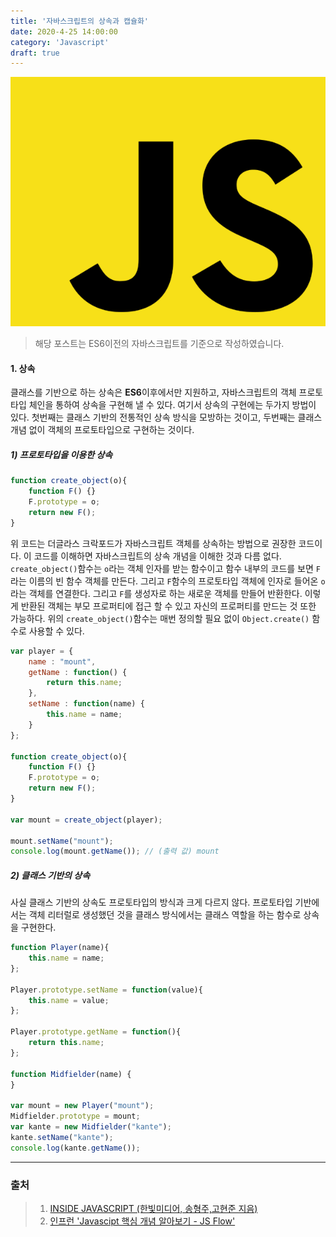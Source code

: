 ```yaml
---
title: '자바스크립트의 상속과 캡슐화'
date: 2020-4-25 14:00:00
category: 'Javascript'
draft: true
---
```


![자바스크립트](./images/image-20200409103446799.png)

> 해당 포스트는 ES6이전의 자바스크립트를 기준으로 작성하였습니다.



#### 1. 상속

클래스를 기반으로 하는 상속은 **ES6**이후에서만 지원하고, 자바스크립트의 객체 프로토타입 체인을 통하여 상속을 구현해 낼 수 있다. 여기서 상속의 구현에는 두가지 방법이 있다. 첫번째는 클래스 기반의 전통적인 상속 방식을 모방하는 것이고, 두번째는 클래스 개념 없이 객체의 프로토타입으로 구현하는 것이다. 



##### 1) 프로토타입을 이용한 상속

```javascript
function create_object(o){
	function F() {}
	F.prototype = o;
	return new F();
}
```

위 코드는 더글라스 크락포드가 자바스크립트 객체를 상속하는 방법으로 권장한 코드이다. 이 코드를 이해하면 자바스크립트의 상속 개념을 이해한 것과 다름 없다. `create_object()`함수는 `o`라는 객체 인자를 받는 함수이고 함수 내부의 코드를 보면 `F`라는 이름의 빈 함수 객체를 만든다. 그리고 `F`함수의 프로토타입 객체에 인자로 들어온 `o`라는 객체를 연결한다.  그리고 `F`를 생성자로 하는 새로운 객체를 만들어 반환한다. 이렇게 반환된 객체는 부모 프로퍼티에 접근 할 수 있고 자신의 프로퍼티를 만드는 것 또한 가능하다. 위의 `create_object()`함수는 매번 정의할 필요 없이 `Object.create()` 함수로 사용할 수 있다. 

```javascript
var player = {
    name : "mount",
    getName : function() {
        return this.name;
    },
    setName : function(name) {
        this.name = name;
    }
};

function create_object(o){
	function F() {}
	F.prototype = o;
	return new F();
}

var mount = create_object(player);

mount.setName("mount");
console.log(mount.getName()); // (출력 값) mount
```



##### 2) 클래스 기반의 상속

사실 클래스 기반의 상속도 프로토타입의 방식과 크게 다르지 않다. 프로토타입 기반에서는 객체 리터럴로 생성했던 것을 클래스 방식에서는 클래스 역할을 하는 함수로 상속을 구현한다.

```javascript
function Player(name){
	this.name = name;
};

Player.prototype.setName = function(value){
    this.name = value;
};

Player.prototype.getName = function(){
    return this.name;
};

function Midfielder(name) { 
}

var mount = new Player("mount");
Midfielder.prototype = mount;
var kante = new Midfielder("kante");
kante.setName("kante");
console.log(kante.getName());

```





---



### 출처

> 1. [INSIDE JAVASCRIPT (한빛미디어, 송형주,고현준 지음)](https://book.naver.com/bookdb/book_detail.nhn?bid=7400243)
> 2. [인프런 'Javascipt 핵심 개념 알아보기 - JS Flow'](https://www.inflearn.com/course/핵심개념-javascript-flow/)


